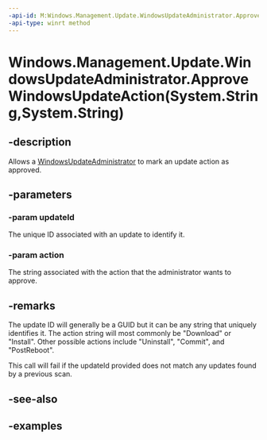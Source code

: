 ```yaml
---
-api-id: M:Windows.Management.Update.WindowsUpdateAdministrator.ApproveWindowsUpdateAction(System.String,System.String)
-api-type: winrt method
---
```


# Windows.Management.Update.WindowsUpdateAdministrator.ApproveWindowsUpdateAction(System.String,System.String)

<!--
public void ApproveWindowsUpdateAction (string updateId, string action);
-->


## -description
Allows a [WindowsUpdateAdministrator](./windowsupdateadministrator.md) to mark an update action as approved.

## -parameters

### -param updateId
The unique ID associated with an update to identify it.

### -param action
The string associated with the action that the administrator wants to approve.

## -remarks
The update ID will generally be a GUID but it can be any string that uniquely identifies it.
The action string will most commonly be "Download" or "Install". Other possible actions include "Uninstall", "Commit", and "PostReboot".

This call will fail if the updateId provided does not match any updates found by a previous scan.

## -see-also

## -examples


